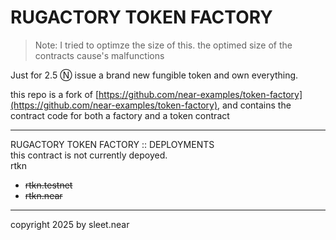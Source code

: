 # RUGACTORY TOKEN FACTORY

> Note: I tried to optimze the size of this. the optimed size of the contracts cause's malfunctions

Just for 2.5 Ⓝ issue a brand new fungible token and own everything.

this repo is a fork of [https://github.com/near-examples/token-factory](https://github.com/near-examples/token-factory), and contains the contract code for both a factory and a token contract


---


RUGACTORY TOKEN FACTORY :: DEPLOYMENTS
<br/>
this contract is not currently depoyed.
<br/>
rtkn
- ~~rtkn.testnet~~
- ~~rtkn.near~~



----


copyright 2025 by sleet.near